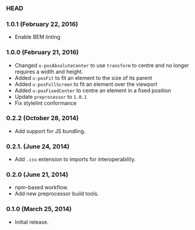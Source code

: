 ### HEAD

### 1.0.1 (February 22, 2016)

* Enable BEM linting

### 1.0.0 (February 21, 2016)

* Changed `u-posAbsoluteCenter` to use `transform` to centre and no longer requires a
  width and height.
* Added `u-posFit` to fit an element to the size of its parent
* Added `u-posFullScreen` to fit an element over the viewport
* Added `u-posFixedCenter` to centre an element in a fixed position
* Update `preprocessor` to `1.0.1`
* Fix stylelint conformance

### 0.2.2 (October 28, 2014)

* Add support for JS bundling.

### 0.2.1. (June 24, 2014)

* Add `.css` extension to imports for interoperability.

### 0.2.0 (June 21, 2014)

* npm-based workflow.
* Add new preprocessor build tools.

### 0.1.0 (March 25, 2014)

* Initial release.

